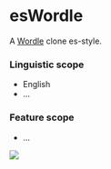 # esWordle

A <a href="https://www.nytimes.com/games/wordle/index.html">Wordle</a>
clone es-style.

### Linguistic scope
* English
* ...

### Feature scope
* ...


<img src="https://media.giphy.com/media/LgR0AnXJBrO4E/giphy.gif" />



